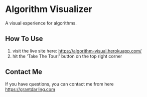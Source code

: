 # Algorithm Visualizer

A visual experience for algorithms.

## How To Use

1. visit the live site here: https://algorithm-visual.herokuapp.com/
2. hit the 'Take The Tour!' button on the top right corner

## Contact Me

If you have questions, you can contact me from here https://grantdarling.com
